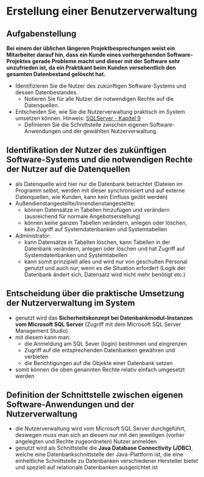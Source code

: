 # Erstellung einer Benutzerverwaltung

## Aufgabenstellung

**Bei einem der üblichen längeren Projektbesprechungen weist ein Mitarbeiter darauf hin, dass ein Kunde eines vorhergehenden Software-Projektes gerade Probleme macht und dieser mit der Software sehr unzufrieden ist, da ein Praktikant beim Kunden versehentlich den gesamten Datenbestand gelöscht hat.**

* Identifizieren Sie die Nutzer des zukünftigen Software-Systems und dessen Datenbestandes.
    * Notieren Sie für alle Nutzer die notwendigen Rechte auf die Datenquellen.
* Entscheiden Sie, wie Sie die Nutzerverwaltung praktisch im System umsetzen können. Hinweis: [SQLServer - Kapitel 9](legal/pdfs/sql_server_2012_kapitel_9.pdf)
    * Definieren Sie die Schnittstelle zwischen eigenen Software-Anwendungen und der gewählten Nutzerverwaltung.

## Identifikation der Nutzer des zukünftigen Software-Systems und die notwendigen Rechte der Nutzer auf die Datenquellen

* als Datenquelle wird hier nur die Datenbank betrachtet (Dateien im Programm selbst, werden mit dieser synchronisiert und auf externe Datenquellen, wie Kunden, kann kein Einfluss geübt werden)
* Außendienstangestellte/Innendienstangestellte:
    * können Datensätze in Tabellen hinzufügen und verändern (ausreichend für normale Angebotserstellung)
    * können keine ganzen Tabellen verändern, anlegen oder löschen, kein Zugriff auf Systemdatenbanken und Systemtabellen
* Administrator: 
    * kann Datensätze in Tabellen löschen, kann Tabellen in der Datenbank verändern, anlegen oder löschen und hat Zugriff auf Systemdatenbanken und Systemtabellen
    * kann somit prinzipiell alles und wird nur von geschulten Personal genutzt und auch nur, wenn es die Situation erfordert (Logik der Datenbank ändert sich, Datensatz wird nicht mehr benötigt etc.)

## Entscheidung über die praktische Umsetzung der Nutzerverwaltung im System

* genutzt wird das **Sicherheitskonzept bei Datenbankmodul-Instanzen vom Microsoft SQL Server** (Zugriff mit dem Microsoft SQL Server Management Studio)
* mit diesem kann man:
    * die Anmeldung am SQL Sever (login) bestimmen und eingrenzen
    * Zugriff auf die entsprechenden Datenbanken gewähren und verbieten
    * die Berichtigungen auf die Objekte einer Datenbank setzen
* somit können die oben genannten Rechte relativ einfach umgesetzt werden

## Definition der Schnittstelle zwischen eigenen Software-Anwendungen und der Nutzerverwaltung
* die Nutzerverwaltung wird vom Microsoft SQL Server durchgeführt, deswegen muss man sich an diesem nur mit den jeweiligen (vorher angelegten und Rechte zugeordneten) Nutzer anmelden
* genutzt wird als Schnittstelle die **Java Database Connectivity (JDBC)**, welche eine Datenbankschnittstelle der Java-Plattform ist, die eine einheitliche Schnittstelle zu Datenbanken verschiedener Hersteller bietet und speziell auf relationale Datenbanken ausgerichtet ist
